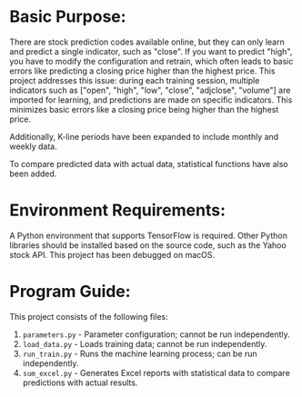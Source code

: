 # Basic Purpose:
There are stock prediction codes available online, but they can only learn and predict a single indicator, such as "close". If you want to predict "high", you have to modify the configuration and retrain, which often leads to basic errors like predicting a closing price higher than the highest price. This project addresses this issue: during each training session, multiple indicators such as ["open", "high", "low", "close", "adjclose", "volume"] are imported for learning, and predictions are made on specific indicators. This minimizes basic errors like a closing price being higher than the highest price.

Additionally, K-line periods have been expanded to include monthly and weekly data.

To compare predicted data with actual data, statistical functions have also been added.

# Environment Requirements:
A Python environment that supports TensorFlow is required. Other Python libraries should be installed based on the source code, such as the Yahoo stock API. This project has been debugged on macOS.

# Program Guide:
This project consists of the following files:  
1) `parameters.py` - Parameter configuration; cannot be run independently.  
2) `load_data.py` - Loads training data; cannot be run independently.  
3) `run_train.py` - Runs the machine learning process; can be run independently.  
4) `sum_excel.py` - Generates Excel reports with statistical data to compare predictions with actual results.  
